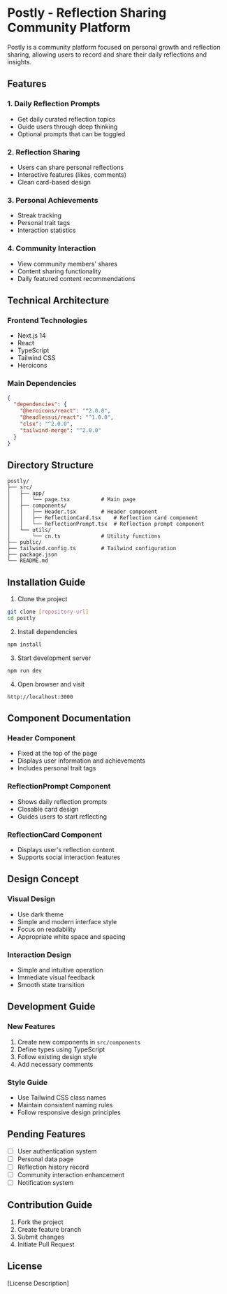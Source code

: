 # Postly - Reflection Sharing Community Platform

Postly is a community platform focused on personal growth and reflection sharing, allowing users to record and share their daily reflections and insights.

## Features

### 1. Daily Reflection Prompts
- Get daily curated reflection topics
- Guide users through deep thinking
- Optional prompts that can be toggled

### 2. Reflection Sharing
- Users can share personal reflections
- Interactive features (likes, comments)
- Clean card-based design

### 3. Personal Achievements
- Streak tracking
- Personal trait tags
- Interaction statistics

### 4. Community Interaction
- View community members' shares
- Content sharing functionality
- Daily featured content recommendations

## Technical Architecture

### Frontend Technologies
- Next.js 14
- React
- TypeScript
- Tailwind CSS
- Heroicons

### Main Dependencies
```json
{
  "dependencies": {
    "@heroicons/react": "^2.0.0",
    "@headlessui/react": "^1.0.0",
    "clsx": "^2.0.0",
    "tailwind-merge": "^2.0.0"
  }
}
```

## Directory Structure

```
postly/
├── src/
│   ├── app/
│   │   └── page.tsx          # Main page
│   ├── components/
│   │   ├── Header.tsx        # Header component
│   │   ├── ReflectionCard.tsx    # Reflection card component
│   │   └── ReflectionPrompt.tsx  # Reflection prompt component
│   └── utils/
│       └── cn.ts             # Utility functions
├── public/
├── tailwind.config.ts        # Tailwind configuration
├── package.json
└── README.md
```

## Installation Guide

1. Clone the project
```bash
git clone [repository-url]
cd postly
```

2. Install dependencies
```bash
npm install
```

3. Start development server
```bash
npm run dev
```

4. Open browser and visit
```
http://localhost:3000
```

## Component Documentation

### Header Component
- Fixed at the top of the page
- Displays user information and achievements
- Includes personal trait tags

### ReflectionPrompt Component
- Shows daily reflection prompts
- Closable card design
- Guides users to start reflecting

### ReflectionCard Component
- Displays user's reflection content
- Supports social interaction features

## Design Concept

### Visual Design
- Use dark theme
- Simple and modern interface style
- Focus on readability
- Appropriate white space and spacing

### Interaction Design
- Simple and intuitive operation
- Immediate visual feedback
- Smooth state transition

## Development Guide

### New Features
1. Create new components in `src/components`
2. Define types using TypeScript
3. Follow existing design style
4. Add necessary comments

### Style Guide
- Use Tailwind CSS class names
- Maintain consistent naming rules
- Follow responsive design principles

## Pending Features
- [ ] User authentication system
- [ ] Personal data page
- [ ] Reflection history record
- [ ] Community interaction enhancement
- [ ] Notification system

## Contribution Guide
1. Fork the project
2. Create feature branch
3. Submit changes
4. Initiate Pull Request

## License
[License Description]
